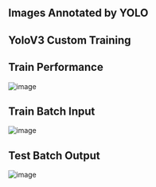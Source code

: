 
## Images Annotated by YOLO


## YoloV3 Custom Training


## Train Performance
![image](https://user-images.githubusercontent.com/57046534/229205395-56276c0a-16d2-42d0-b44e-8ab9e95c21e1.png)

## Train Batch Input
![image](https://user-images.githubusercontent.com/57046534/229205667-0b8d0c61-c2fd-4469-92db-6d71492970fe.png)


## Test Batch Output

![image](https://user-images.githubusercontent.com/57046534/229205573-be63054e-e3ce-46cd-9e48-05345ec44fc0.png)
